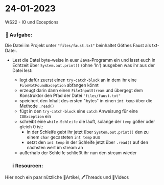 # 24-01-2023
WS22 - IO und Exceptions



### 📝 Aufgabe:
Die Datei im Projekt unter ```"files/faust.txt"``` beinhaltet  Göthes Faust als txt-Datei.
- Lest die Datei byte-weise in euer Java-Programm ein und lasst euch in Echtzeit über ```System.out.print()``` (ohne 'ln') ausgeben was ihr aus der Datei lest:
  - legt dafür zuerst einen  ```try-catch-block``` an in dem ihr eine ```FileNotFoundException``` abfangen könnt
  - erzeugt darin dann einen ```FileInputStream``` und übergegt dem Konstruktor den Pfad der Datei ```"files/faust.txt"```
  - speichert den Inhalt des ersten "bytes" in einen ```int temp``` über die Methode ```.read()```
  - fügt in den ```try-catch-block``` eine ```catch``` Anweisung für eine ```IOException``` ein
  - schreibt eine ```while-Schleife``` die läuft, solange der ```temp``` gößer oder gleich 0 ist:
    - in der Schleife gebt ihr jetzt über ```System.out.print()```  den zu einem ```char``` gecasteten ```int temp``` aus
    - setzt den ```int temp``` in der Schleife jetzt über ```.read()``` auf den nächsten wert im stream an
  - außerhalb der Schleife schließt ihr nun den stream wieder

  ### ℹ️ Resourcen:
Hier noch ein paar nützliche 📃Artikel, 🖊️Threads und 🎥Videos

